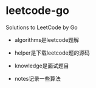 # leetcode-go
 Solutions to LeetCode by Go

- algorithms是leetcode题解

- helper是下载leetcode题的源码

- knowledge是面试题目

- notes记录一些算法

